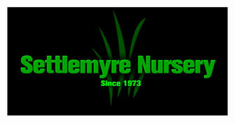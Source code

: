 <div align="center">
  <img src="https://raw.githubusercontent.com/settlemyrenursery/.github/refs/heads/main/SettleLogo.webp">
</div>
